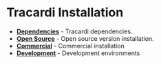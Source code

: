 # Tracardi Installation

* **[Dependencies](dependencies/index.md)** - Tracardi dependencies.
* **[Open Source](opensource/index.md)** - Open source version installation.
* **[Commercial](commercial/index.md)** - Commercial installation
* **[Development](../development/index.md)** - Development environments